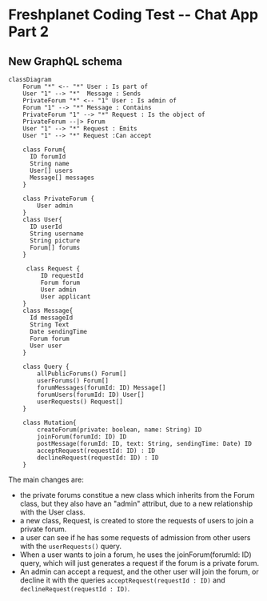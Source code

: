 # Freshplanet Coding Test -- Chat App Part 2

## New GraphQL schema

```mermaid
classDiagram
    Forum "*" <-- "*" User : Is part of
    User "1" --> "*"  Message : Sends
    PrivateForum "*" <-- "1" User : Is admin of
    Forum "1" --> "*" Message : Contains
    PrivateForum "1" --> "*" Request : Is the object of
    PrivateForum --|> Forum
    User "1" --> "*" Request : Emits
    User "1" --> "*" Request :Can accept

    class Forum{
      ID forumId
      String name
      User[] users
      Message[] messages
    }

    class PrivateForum {
        User admin
    }
    class User{
      ID userId
      String username
      String picture
      Forum[] forums
    }

     class Request {
         ID requestId
         Forum forum
         User admin
         User applicant
    }
    class Message{
      Id messageId
      String Text
      Date sendingTime
      Forum forum
      User user
    }

    class Query {
        allPublicForums() Forum[]
        userForums() Forum[]
        forumMessages(forumId: ID) Message[]
        forumUsers(forumId: ID) User[]
        userRequests() Request[]
    }

    class Mutation{
        createForum(private: boolean, name: String) ID
        joinForum(forumId: ID) ID
        postMessage(forumId: ID, text: String, sendingTime: Date) ID
        acceptRequest(requestId: ID) : ID
        declineRequest(requestId: ID) : ID
    }
```

The main changes are:

- the private forums constitue a new class which inherits from the Forum class, but they also have an "admin" attribut, due to a new relationship with the User class.
- a new class, Request, is created to store the requests of users to join a private forum.
- a user can see if he has some requests of admission from other users with the `userRequests()` query.
- When a user wants to join a forum, he uses the joinForum(forumId: ID) query, which will just generates a request if the forum is a private forum.
- An admin can accept a request, and the other user will join the forum, or decline it with the queries `acceptRequest(requestId : ID)` and `declineRequest(requestId : ID)`.
